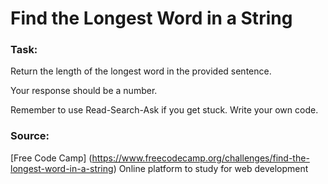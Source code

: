# Find the Longest Word in a String

### Task:

Return the length of the longest word in the provided sentence.

Your response should be a number.

Remember to use Read-Search-Ask if you get stuck. Write your own code.

### Source:

[Free Code Camp] (https://www.freecodecamp.org/challenges/find-the-longest-word-in-a-string)
Online platform to study for web development

